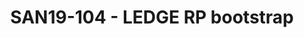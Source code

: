---
categories:
- san19
description: Proposal of this session is to provide technical intro of LEDGE reference
  platform for different flavours Open Embedded, Debian and Fedora IoT. I will give
  a link on project source code, discuss how to build it and run it. Describe how
  we do automatic builds and Continuous Integration. This talk is intended for new
  contributors for LEDGE reference platform as a first technical guide.
image:
  featured: 'true'
  path: /assets/images/featured-images/san19/SAN19-104.png
session_attendee_num: '5'
session_id: SAN19-104
session_room: Sunset V (Session 1)
session_slot:
  end_time: '2019-09-23 14:25:00'
  start_time: '2019-09-23 14:00:00'
session_speakers:
- speaker_bio: Maxim Uvarov is developer and maintainer in Linaro LEDGE group. Recently
    Maxim was maintainer of OpenDataPlane (networking API project) in Linaro, kernel
    maintainer at Oracle and Linux developer in MontaVista. Maxim holds a Ph.D. in
    Engineering from Moscow State University of Instrument Engineering and Computer
    Science.
  speaker_company: Linaro
  speaker_image: /assets/images/speakers/san19/maxim-uvarov.jpg
  speaker_location: ''
  speaker_name: Maxim Uvarov
  speaker_position: Sr. Software Engineer
  speaker_url: ''
  speaker_username: maximuvarov
session_track: IoT Fog/Gateway/Edge Computing
tag: session
tags:
- IoT Fog/Gateway/Edge Computing
title: SAN19-104 - LEDGE RP bootstrap
---